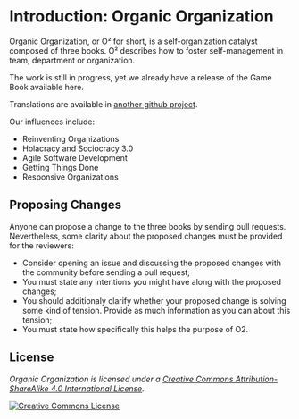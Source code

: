 # Introduction: Organic Organization

Organic Organization, or O² for short, is a self-organization catalyst composed of three books. O² describes how to foster self-management in team, department or organization. 

The work is still in progress, yet we already have a release of the Game Book available here. 

Translations are available in [another github project](https://github.com/targetteal/organic-organization-translations).

Our influences include:
- Reinventing Organizations
- Holacracy and Sociocracy 3.0
- Agile Software Development
- Getting Things Done
- Responsive Organizations

## Proposing Changes

Anyone can propose a change to the three books by sending pull requests. Nevertheless, some clarity about the proposed changes must be provided for the reviewers:

- Consider opening an issue and discussing the proposed changes with the community before sending a pull request;
- You must state any intentions you might have along with the proposed changes;
- You should additionaly clarify whether your proposed change is solving some kind of tension. Provide as much information as you can about this tension;
- You must state how specifically this helps the purpose of O2.	

## License

*_Organic Organization is licensed under a <a rel="license" href="http://creativecommons.org/licenses/by-sa/4.0/">Creative Commons Attribution-ShareAlike 4.0 International License</a>._*

<a rel="license" href="http://creativecommons.org/licenses/by-sa/4.0/" target="_blank"><img alt="Creative Commons License" style="border-width:0" src="https://i.creativecommons.org/l/by-sa/4.0/88x31.png" /></a> 